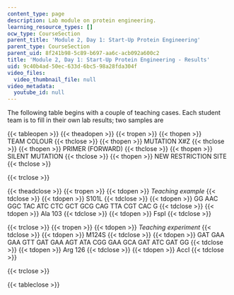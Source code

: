 ```yaml
---
content_type: page
description: Lab module on protein engineering.
learning_resource_types: []
ocw_type: CourseSection
parent_title: 'Module 2, Day 1: Start-Up Protein Engineering'
parent_type: CourseSection
parent_uid: 8f241b98-5c89-b697-aa6c-acb092a600c2
title: 'Module 2, Day 1: Start-Up Protein Engineering - Results'
uid: 9c40b4ad-50ec-633d-6bc5-98a28fda304f
video_files:
  video_thumbnail_file: null
video_metadata:
  youtube_id: null
---
```


The following table begins with a couple of teaching cases. Each student team is to fill in their own lab results; two samples are

{{< tableopen >}}
{{< theadopen >}}
{{< tropen >}}
{{< thopen >}}
TEAM COLOUR
{{< thclose >}}
{{< thopen >}}
MUTATION X#Z
{{< thclose >}}
{{< thopen >}}
PRIMER (FORWARD)
{{< thclose >}}
{{< thopen >}}
SILENT MUTATION
{{< thclose >}}
{{< thopen >}}
NEW RESTRICTION SITE
{{< thclose >}}

{{< trclose >}}

{{< theadclose >}}
{{< tropen >}}
{{< tdopen >}}
_Teaching example_
{{< tdclose >}}
{{< tdopen >}}
S101L
{{< tdclose >}}
{{< tdopen >}}
GG AAC GGC TAC ATC CTC GCT GCG CAG TTA CGT CAC G
{{< tdclose >}}
{{< tdopen >}}
Ala 103
{{< tdclose >}}
{{< tdopen >}}
FspI
{{< tdclose >}}

{{< trclose >}}
{{< tropen >}}
{{< tdopen >}}
_Teaching experiment_
{{< tdclose >}}
{{< tdopen >}}
M124S
{{< tdclose >}}
{{< tdopen >}}
GAT GAA GAA GTT GAT GAA AGT ATA CGG GAA GCA GAT ATC GAT GG
{{< tdclose >}}
{{< tdopen >}}
Arg 126
{{< tdclose >}}
{{< tdopen >}}
AccI
{{< tdclose >}}

{{< trclose >}}

{{< tableclose >}}